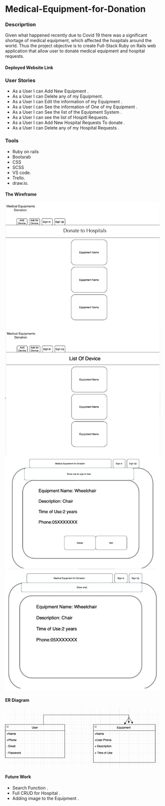 # Medical-Equipment-for-Donation

### Descriprtion 
Given what happened recently due to Covid 19 there was a significant shortage of medical equipment, which affected the hospitals around the world. Thus the project objective is to create Full-Stack Ruby on Rails web application that allow user to donate medical equipment and hospital requests.

####  Deployed Website Link




### User Stories 
- As a User I can Add New Equipment .
- As a User I can Delete any of my Equipment. 
- As a User I can Edit the information of my Equipment .
- As a User I can See the information of One of my Equipment .
- As a User I can See the list of the Equipment System .
- As a User I can see the list of Hospitl Requests.
- As a User I can Add New Hospital Requests To donate .
- As a User I can Delete any of my Hospital Requests . 


### Tools 
- Ruby on rails 
- Bootsrab 
- CSS
- SCSS
- VS code.
- Trello.
- draw.io.





#### The Wireframe 
![Wireframe](/Media/5.png)
![Wireframe](/Media/4.png)
![Wireframe](/Media/1.png)
![Wireframe](/Media/3.png)




#### ER Diagram 


![Wireframe](/Media/6.png)


#### Future Work 

- Search Function .
- Full CRUD for Hospital .
- Adding image to the Equipment .
  